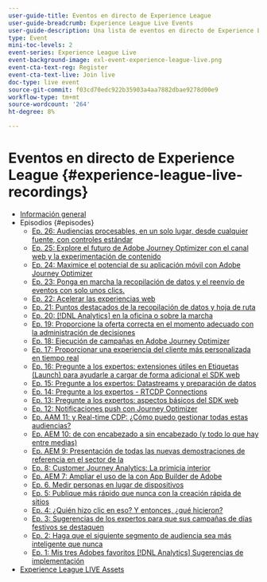 ```yaml
---
user-guide-title: Eventos en directo de Experience League
user-guide-breadcrumb: Experience League Live Events
user-guide-description: Una lista de eventos en directo de Experience League
type: Event
mini-toc-levels: 2
event-series: Experience League Live
event-background-image: exl-event-experience-league-live.png
event-cta-text-reg: Register
event-cta-text-live: Join live
doc-type: live event
source-git-commit: f03cd70edc922b35903a4aa7882dbae9278d00e9
workflow-type: tm+mt
source-wordcount: '264'
ht-degree: 8%

---
```



# Eventos en directo de Experience League {#experience-league-live-recordings}

+ [Información general](overview.md)
+ Episodios {#episodes}
   + [Ep. 26: Audiencias procesables, en un solo lugar&#x200B;, desde cualquier fuente, con controles estándar](episodes/exl-live-episode-7-20-23.md)
   + [Ep. 25: Explore el futuro de Adobe Journey Optimizer con el canal web y la experimentación de contenido](episodes/exl-live-episode-6-14-23.md)
   + [Ep. 24: Maximice el potencial de su aplicación móvil con Adobe Journey Optimizer](episodes/exl-live-episode-5-24-23.md)
   + [Ep. 23: Ponga en marcha la recopilación de datos y el reenvío de eventos con solo unos clics.](episodes/exl-live-episode-4-25-23.md)
   + [Ep. 22: Acelerar las experiencias web](episodes/exl-live-episode-2-16-23.md)
   + [Ep. 21: Puntos destacados de la recopilación de datos y hoja de ruta](episodes/exl-live-episode-1-26-23.md)
   + [Ep. 20: [!DNL Analytics] en la oficina o sobre la marcha](episodes/exl-live-episode-11-18-22.md)
   + [Ep. 19: Proporcione la oferta correcta en el momento adecuado con la administración de decisiones](episodes/exl-live-episode-10-25-22.md)
   + [Ep. 18: Ejecución de campañas en Adobe Journey Optimizer](episodes/exl-live-episode-09-22-22.md)
   + [Ep. 17: Proporcionar una experiencia del cliente más personalizada en tiempo real](episodes/exl-live-episode-09-20-22.md)
   + [Ep. 16: Pregunte a los expertos: extensiones útiles en Etiquetas (Launch) para ayudarle a cargar de forma adicional el SDK web](episodes/exl-live-episode-08-23-22.md)
   + [Ep. 15: Pregunte a los expertos: Datastreams y preparación de datos](episodes/exl-live-episode-07-21-22.md)
   + [Ep. 14: Pregunte a los expertos - RTCDP Connections](episodes/exl-live-episode-06-23-22.md)
   + [Ep. 13: Pregunte a los expertos: aspectos básicos del SDK web](episodes/exl-live-episode-05-26-22.md)
   + [Ep. 12: Notificaciones push con Journey Optimizer](episodes/exl-live-episode-05-12-22.md)
   + [Ep. AAM 11: y Real-time CDP: ¿Cómo puedo gestionar todas estas audiencias?](episodes/exl-live-episode-04-28-22.md)
   + [Ep. AEM 10: de con encabezado a sin encabezado (y todo lo que hay entre medias)](episodes/exl-live-episode-04-21-22.md)
   + [Ep. AEM 9: Presentación de todas las nuevas demostraciones de referencia en el sector de la](episodes/exl-live-episode-02-03-22.md)
   + [Ep. 8: Customer Journey Analytics: La primicia interior](episodes/exl-live-episode-08.md)
   + [Ep. AEM 7: Ampliar el uso de la con App Builder de Adobe](episodes/exl-live-episode-07.md)
   + [Ep. 6. Medir personas en lugar de dispositivos](episodes/exl-live-episode-06.md)
   + [Ep. 5: Publique más rápido que nunca con la creación rápida de sitios](episodes/exl-live-episode-05.md)
   + [Ep. 4: ¿Quién hizo clic en eso? Y entonces, ¿qué hicieron?](episodes/exl-live-episode-04.md)
   + [Ep. 3: Sugerencias de los expertos para que sus campañas de días festivos se destaquen](episodes/exl-live-episode-03.md)
   + [Ep. 2: Haga que el siguiente segmento de audiencia sea más inteligente que nunca](episodes/exl-live-episode-02.md)
   + [Ep. 1: Mis tres Adobes favoritos [!DNL Analytics] Sugerencias de implementación](episodes/exl-live-episode-01.md)
+ [Experience League LIVE Assets](exl-live-assets.md)
